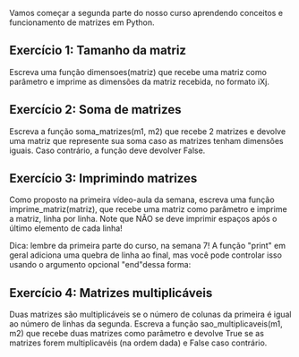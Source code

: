 Vamos começar a segunda parte do nosso curso aprendendo conceitos e funcionamento de matrizes em Python. 

## Exercício 1: Tamanho da matriz
Escreva uma função dimensoes(matriz) que recebe uma matriz como parâmetro e imprime as dimensões da matriz recebida, no formato iXj.


## Exercício 2: Soma de matrizes
Escreva a função soma_matrizes(m1, m2) que recebe 2 matrizes e devolve uma matriz que represente sua soma caso as matrizes tenham dimensões iguais. Caso contrário, a função deve devolver False.

## Exercício 3: Imprimindo matrizes
Como proposto na primeira vídeo-aula da semana, escreva uma função imprime_matriz(matriz), que recebe uma matriz como parâmetro e imprime a matriz, linha por linha. Note que NÃO se deve imprimir espaços após o último elemento de cada linha!

Dica: lembre da primeira parte do curso, na semana 7! A função "print" em geral adiciona uma quebra de linha ao final, mas você pode controlar isso usando o argumento opcional "end"dessa forma:

## Exercício 4: Matrizes multiplicáveis
Duas matrizes são multiplicáveis se o número de colunas da primeira é igual ao número de linhas da segunda. Escreva a função sao_multiplicaveis(m1, m2) que recebe duas matrizes como parâmetro e devolve True se as matrizes forem multiplicavéis (na ordem dada) e False caso contrário.
